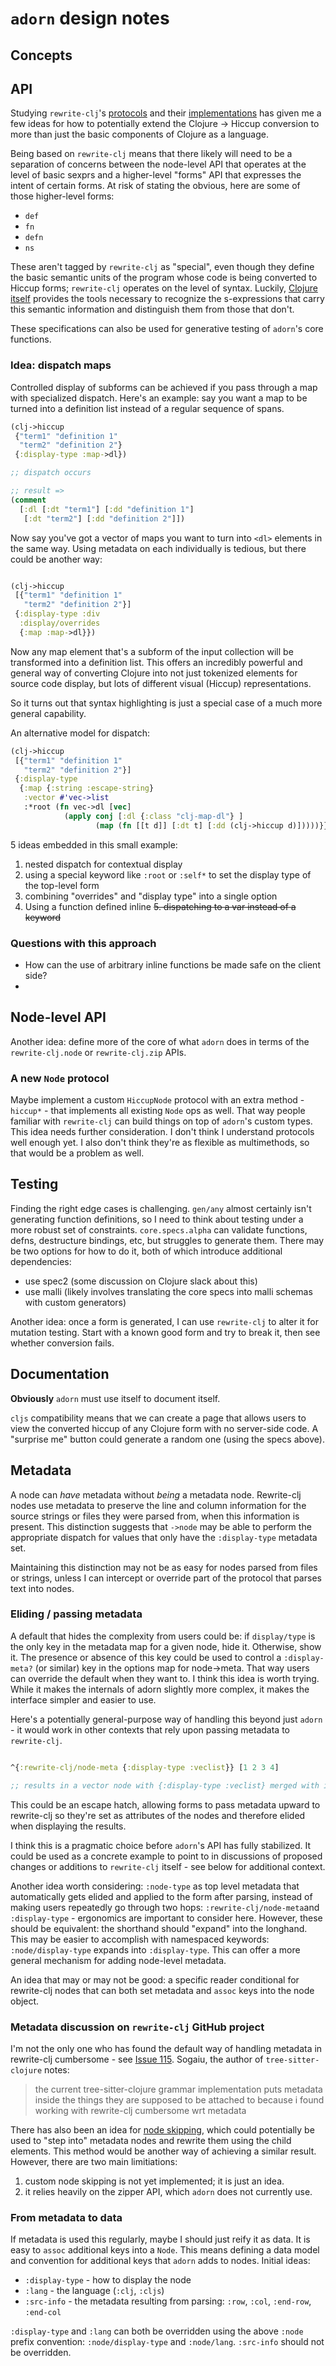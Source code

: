 # `adorn` design notes

## Concepts

## API

Studying `rewrite-clj`'s [protocols](https://github.com/clj-commons/rewrite-clj/blob/main/src/rewrite_clj/node/protocols.cljc) and their [implementations](https://github.com/clj-commons/rewrite-clj/blob/main/src/rewrite_clj/node/seq.cljc) has given me a few ideas for how to potentially extend the Clojure → Hiccup conversion to more than just the basic components of Clojure as a language.

Being based on `rewrite-clj` means that there likely will need to be a separation of concerns between the node-level API that operates at the level of basic sexprs and a higher-level "forms" API that expresses the intent of certain forms. At risk of stating the obvious, here are some of those higher-level forms:

- `def`
- `fn`
- `defn`
- `ns`

These aren't tagged by `rewrite-clj` as "special", even though they define the basic semantic units of the program whose code is being converted to Hiccup forms; `rewrite-clj` operates on the level of syntax. Luckily, [Clojure itself](https://github.com/clojure/core.specs.alpha) provides the tools necessary to recognize the s-expressions that carry this semantic information and distinguish them from those that don't.

These specifications can also be used for generative testing of `adorn`'s core functions.

### Idea: dispatch maps

Controlled display of subforms can be achieved if you pass through a map with specialized dispatch. Here's an example: say you want a map to be turned into a definition list instead of a regular sequence of spans.

```clojure
(clj->hiccup 
 {"term1" "definition 1"
  "term2" "definition 2"}
 {:display-type :map->dl})

;; dispatch occurs

;; result =>
(comment
  [:dl [:dt "term1"] [:dd "definition 1"]
   [:dt "term2"] [:dd "definition 2"]])


```

Now say you've got a vector of maps you want to turn into `<dl>` elements in the same way. Using metadata on each individually is tedious, but there could be another way:

```clojure

(clj->hiccup
 [{"term1" "definition 1"
   "term2" "definition 2"}]
 {:display-type :div
  :display/overrides
  {:map :map->dl}})

```

Now any map element that's a subform of the input collection will be transformed into a definition list. This offers an incredibly powerful and general way of converting Clojure into not just tokenized elements for source code display, but lots of different visual (Hiccup) representations.

So it turns out that syntax highlighting is just a special case of a much more general capability.

An alternative model for dispatch:

```clojure
(clj->hiccup
 [{"term1" "definition 1"
   "term2" "definition 2"}]
 {:display-type 
  {:map {:string :escape-string}
   :vector #'vec->list
   :*root (fn vec->dl [vec]
            (apply conj [:dl {:class "clj-map-dl"} ]
                   (map (fn [[t d]] [:dt t] [:dd (clj->hiccup d)]))))}})
```

5 ideas embedded in this small example:
1. nested dispatch for contextual display
2. using a special keyword like `:root` or `:self*` to set the display type of the top-level form
3. combining "overrides" and "display type" into a single option
4. Using a function defined inline
~~5. dispatching to a var instead of a keyword~~

### Questions with this approach
- How can the use of arbitrary inline functions be made safe on the client side?
- 

## Node-level API
Another idea: define more of the core of what `adorn` does in terms of the `rewrite-clj.node` or `rewrite-clj.zip` APIs.


### A new `Node` protocol
Maybe implement a custom `HiccupNode` protocol with an extra method - `hiccup*` - that implements all existing `Node` ops as well. That way people familiar with `rewrite-clj` can build things on top of `adorn`'s custom types. This idea needs further consideration. I don't think I understand protocols well enough yet. I also don't think they're as flexible as multimethods, so that would be a problem as well.

## Testing

Finding the right edge cases is challenging. `gen/any` almost certainly isn't generating function definitions, so I need to think about testing under a more robust set of constraints.  `core.specs.alpha` can validate functions, defns, destructure bindings, etc, but struggles to generate them. There may be two options for how to do it, both of which introduce additional dependencies:
- use spec2 (some discussion on Clojure slack about this)
- use malli (likely involves translating the core specs into malli schemas with custom generators)

Another idea: once a form is generated, I can use `rewrite-clj` to alter it for mutation testing. Start with a known good form and try to break it, then see whether conversion fails.

## Documentation

**Obviously** `adorn` must use itself to document itself.

`cljs` compatibility means that we can create a page that allows users to view the converted hiccup of any Clojure form with no server-side code. A "surprise me" button could generate a random one (using the specs above).

## Metadata

A node can _have_ metadata without _being_ a metadata node. Rewrite-clj nodes use metadata to preserve the line and column information for the source strings or files they were parsed from, when this information is present. This distinction suggests that `->node` may be able to perform the appropriate dispatch for values that only have the `:display-type` metadata set.

Maintaining this distinction may not be as easy for nodes parsed from files or strings, unless I can intercept or override part of the protocol that parses text into nodes.

### Eliding / passing metadata

A default that hides the complexity from users could be: if `display/type` is the only key in the metadata map for a given node, hide it. Otherwise, show it. The presence or absence of this key could be used to control a `:display-meta?` (or similar) key in the options map for node->meta. That way users can override the default when they want to. I think this idea is worth trying. While it makes the internals of adorn slightly more complex, it makes the interface simpler and easier to use.

Here's a potentially general-purpose way of handling this beyond just `adorn` - it would work in other contexts that rely upon passing metadata to `rewrite-clj`.

```clojure

^{:rewrite-clj/node-meta {:display-type :veclist}} [1 2 3 4]

;; results in a vector node with {:display-type :veclist} merged with its other metadata

```
This could be an escape hatch, allowing forms to pass metadata upward to rewrite-clj so they're set as attributes of the nodes and therefore elided when displaying the results.

I think this is a pragmatic choice before `adorn`'s API has fully stabilized. It could be used as a concrete example to point to in discussions of proposed changes or additions to `rewrite-clj` itself - see below for additional context.

Another idea worth considering: `:node-type` as top level metadata that automatically gets elided and applied to the form after parsing, instead of making users repeatedly go through two hops: `:rewrite-clj/node-meta`and `:display-type` - ergonomics are important to consider here. However, these should be equivalent: the shorthand should "expand" into the longhand. This may be easier to accomplish with namespaced keywords: `:node/display-type` expands into `:display-type`. This can offer a more general mechanism for adding node-level metadata.

An idea that may or may not be good: a specific reader conditional for rewrite-clj nodes that can both set metadata and `assoc` keys into the node object.


### Metadata discussion on `rewrite-clj` GitHub project

I'm not the only one who has found the default way of handling metadata in rewrite-clj cumbersome - see [Issue 115](https://github.com/clj-commons/rewrite-clj/issues/115). Sogaiu, the author of `tree-sitter-clojure` notes:

> the current tree-sitter-clojure grammar implementation puts metadata inside the things they are supposed to be attached to because i found working with rewrite-clj cumbersome wrt metadata

There has also been an idea for [node skipping](https://github.com/clj-commons/rewrite-clj/blob/main/doc/design/custom-node-skipping.adoc), which could potentially be used to "step into" metadata nodes and rewrite them using the child elements. This method would be another way of achieving a similar result. However, there are two main limitiations:
1. custom node skipping is not yet implemented; it is just an idea.
2. it relies heavily on the zipper API, which `adorn` does not currently use.

### From metadata to data

If metadata is used this regularly, maybe I should just reify it as data. It is easy to `assoc` additional keys into a `Node`. This means defining a data model and convention for additional keys that `adorn` adds to nodes. Initial ideas:

- `:display-type` - how to display the node
- `:lang` - the language (`:clj`, `:cljs`)
- `:src-info` - the metadata resulting from parsing: `:row`, `:col`, `:end-row`, `:end-col`

`:display-type` and `:lang` can both be overridden using the above `:node` prefix convention: `:node/display-type` and `:node/lang`. `:src-info` should not be overridden.
